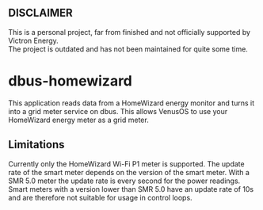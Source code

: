 ## DISCLAIMER
This is a personal project, far from finished and not officially supported by Victron Energy.\
The project is outdated and has not been maintained for quite some time.

# dbus-homewizard

This application reads data from a HomeWizard energy monitor and turns it into a grid meter service on dbus. 
This allows VenusOS to use your HomeWizard energy meter as a grid meter.

## Limitations

Currently only the HomeWizard Wi-Fi P1 meter is supported.
The update rate of the smart meter depends on the version of the smart meter.
With a SMR 5.0 meter the update rate is every second for the power readings.
Smart meters with a version lower than SMR 5.0 have an update rate of 10s and
are therefore not suitable for usage in control loops.
